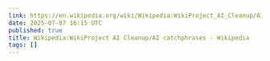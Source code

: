 ```yaml
---
link: https://en.wikipedia.org/wiki/Wikipedia:WikiProject_AI_Cleanup/AI_catchphrases?ref=labnotes.org
date: 2025-07-07 16:15 UTC
published: true
title: Wikipedia:WikiProject AI Cleanup/AI catchphrases - Wikipedia
tags: []
---
```



